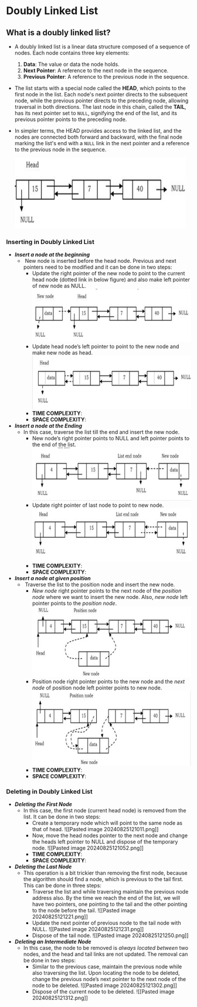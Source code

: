 # Doubly Linked List
## What is a doubly linked list?
-  A doubly linked list is a linear data structure composed of a sequence of nodes. Each node contains three key elements:

	1. **Data**: The value or data the node holds.
	2. **Next Pointer**: A reference to the next node in the sequence.
	3. **Previous Pointer**: A reference to the previous node in the sequence.
- The list starts with a special node called the **HEAD**, which points to the first node in the list. Each node's next pointer directs to the subsequent node, while the previous pointer directs to the preceding node, allowing traversal in both directions. The last node in this chain, called the **TAIL**, has its next pointer set to `NULL`, signifying the end of the list, and its previous pointer points to the preceding node.
- In simpler terms, the HEAD provides access to the linked list, and the nodes are connected both forward and backward, with the final node marking the list's end with a `NULL` link in the next pointer and a reference to the previous node in the sequence.

  
   ![image](images/ll-21.png)

### Inserting in Doubly Linked List
- ***Insert a node at the beginning***
	-  New node is inserted before the head node. Previous and next pointers need to be modified and it can be done in two steps:
		- Update the right pointer of the new node to point to the current head node (dotted link in below figure) and also make left pointer of new node as NULL.
		  ![image](images/ll-15.png)
		- Update head node’s left pointer to point to the new node and make new node as head.
		  ![image](images/ll-16.png)
		- **TIME COMPLEXITY**:
		- **SPACE COMPLEXITY**:
- ***Insert a node at the Ending***
	- In this case, traverse the list till the end and insert the new node.
		- New node’s right pointer points to NULL and left pointer points to the end of the list.
		  ![image](images/ll-17.png)
		- Update right pointer of last node to point to new node.
		  ![image](images/ll-18.png)
		- **TIME COMPLEXITY**:
		- **SPACE COMPLEXITY**:
- ***Insert a node at given position***
	-  Traverse the list to the position node and insert the new node.
		- _New node_ right pointer points to the next node of the _position node_ where we want to insert the new node. Also, _new node_ left pointer points to the _position node_.
		  ![image](images/ll-19.png)
		- Position node right pointer points to the new node and the _next node_ of position node left pointer points to new node.
		  ![image](images/ll-20.png)
		- **TIME COMPLEXITY**:
		- **SPACE COMPLEXITY**:

### Deleting in Doubly Linked List
- ***Deleting the First Node***
	- In this case, the first node (current head node) is removed from the list. It can be done in two steps:
		- Create a temporary node which will point to the same node as that of head.
		  ![[Pasted image 20240825121011.png]]
		- Now, move the head nodes pointer to the next node and change the heads left pointer to NULL and dispose of the temporary node.
		  ![[Pasted image 20240825121052.png]]
		- **TIME COMPLEXITY**:
		- **SPACE COMPLEXITY**:
- ***Deleting the Last Node***
	- This operation is a bit trickier than removing the first node, because the algorithm should find a node, which is previous to the tail first. This can be done in three steps:
		- Traverse the list and while traversing maintain the previous node address also. By the time we reach the end of the list, we will have two pointers, one pointing to the tail and the other pointing to the node before the tail.
		  ![[Pasted image 20240825121221.png]]
		- Update the next pointer of previous node to the tail node with NULL.
		  ![[Pasted image 20240825121231.png]]
		- Dispose of the tail node.
		  ![[Pasted image 20240825121250.png]]
- ***Deleting an Intermediate Node***
	- In this case, the node to be removed is _always located between_ two nodes, and the head and tail links are not updated. The removal can be done in two steps:
		- Similar to the previous case, maintain the previous node while also traversing the list. Upon locating the node to be deleted, change the previous node’s next pointer to the next node of the node to be deleted.
		  ![[Pasted image 20240825121302.png]]
		- Dispose of the current node to be deleted.
		  ![[Pasted image 20240825121312.png]]